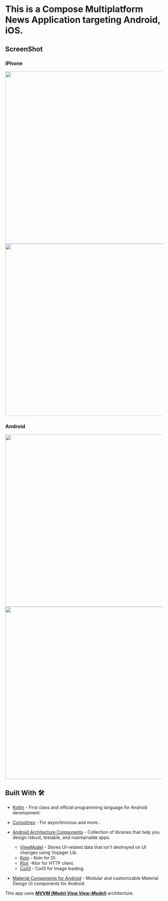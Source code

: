 # This is a Compose Multiplatform News Application targeting Android, iOS.




## ScreenShot

### iPhone
<img src="https://github.com/devggaurav/newsApp-compose-multiplatform/assets/42926809/a0c71762-9d38-406a-b778-bdb49a3839d5" height="550px">
<img src="https://github.com/devggaurav/newsApp-compose-multiplatform/assets/42926809/4b76529c-c5a3-4798-ac75-06f048f8e9af" height="550px"> 


### Android
<img src="https://github.com/devggaurav/newsApp-compose-multiplatform/assets/42926809/4fe531f8-6cae-4e8b-a655-c68c140ebcbf" height="550px">
<img src="https://github.com/devggaurav/newsApp-compose-multiplatform/assets/42926809/de2e3525-7655-4512-9deb-2c353d2b1602" height="550px">




## Built With 🛠
- [Kotlin](https://kotlinlang.org/) - First class and official programming language for Android development.
- [Coroutines](https://kotlinlang.org/docs/reference/coroutines-overview.html) - For asynchronous and more..
- [Android Architecture Components](https://developer.android.com/topic/libraries/architecture) - Collection of libraries that help you design robust, testable, and maintainable apps.
    - [ViewModel](https://voyager.adriel.cafe/) - Stores UI-related data that isn't destroyed on UI changes using Voyager Lib.
    - [Koin](https://insert-koin.io/docs/setup/koin/) - Koin for DI.
    - [Ktor](https://ktor.io/docs/client-create-multiplatform-application.html) -Ktor for HTTP client.
    - [Coil3](https://coil-kt.github.io/coil/upgrading_to_coil3/) - Coil3 for Image loading.

- [Material Components for Android](https://github.com/material-components/material-components-android) - Modular and customizable Material Design UI components for Android.


This app uses [***MVVM (Model View View-Model)***](https://developer.android.com/jetpack/docs/guide#recommended-app-arch) architecture.


